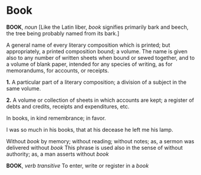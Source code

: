 # Book

**BOOK**, _noun_ \[Like the Latin liber, _book_ signifies primarily bark and beech, the tree being probably named from its bark.\]

A general name of every literary composition which is printed; but appropriately, a printed composition bound; a volume. The name is given also to any number of written sheets when bound or sewed together, and to a volume of blank paper, intended for any species of writing, as for memorandums, for accounts, or receipts.

**1.** A particular part of a literary composition; a division of a subject in the same volume.

**2.** A volume or collection of sheets in which accounts are kept; a register of debts and credits, receipts and expenditures, etc.

In books, in kind remembrance; in favor.

I was so much in his books, that at his decease he left me his lamp.

Without _book_ by memory; without reading; without notes; as, a sermon was delivered without _book_ This phrase is used also in the sense of without authority; as, a man asserts without _book_

**BOOK**, _verb transitive_ To enter, write or register in a _book_